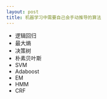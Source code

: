 ```yaml
---
layout: post
title: 机器学习中需要自己会手动推导的算法
---
```

- 逻辑回归
- 最大熵
- 决策树
- 朴素贝叶斯
- SVM
- Adaboost
- EM
- HMM
- CRF
